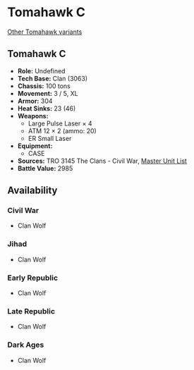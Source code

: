 # Tomahawk C

[Other Tomahawk variants](../tomahawk.md)

## Tomahawk C
- **Role:** Undefined
- **Tech Base:** Clan (3063)
- **Chassis:** 100 tons
- **Movement:** 3 / 5, XL
- **Armor:** 304
- **Heat Sinks:** 23 (46)
- **Weapons:**
  - Large Pulse Laser × 4
  - ATM 12 × 2 (ammo: 20)
  - ER Small Laser
- **Equipment:**
  - CASE
- **Sources:** TRO 3145 The Clans - Civil War, [Master Unit List](http://masterunitlist.info/Unit/Details/6301/tomahawk-c)
- **Battle Value:** 2985

## Availability

### Civil War
- Clan Wolf

### Jihad
- Clan Wolf

### Early Republic
- Clan Wolf

### Late Republic
- Clan Wolf

### Dark Ages
- Clan Wolf

